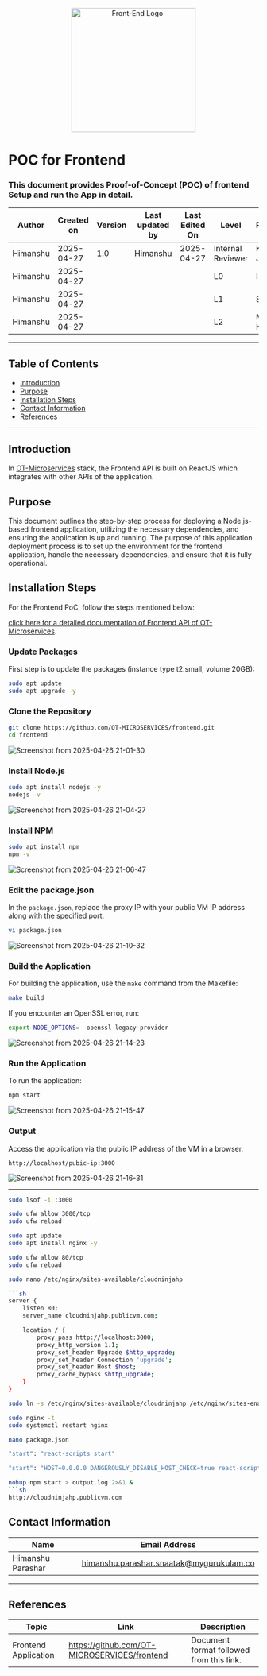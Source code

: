 <p align="center">
  <img src="https://techvana.org.nz/wp-content/uploads/2014/09/front-end-logo-e1462601868312-768x179.png" alt="Front-End Logo" width="250"/>
</p>

# POC for Frontend

### This document provides Proof-of-Concept (POC) of frontend Setup and run the App in detail.

| **Author** | **Created on** | **Version** | **Last updated by** | **Last Edited On** | **Level**          | **Reviewer**    |
|------------|----------------|-------------|---------------------|--------------------|--------------------|-----------------|
| Himanshu   | 2025-04-27     | 1.0         | Himanshu            | 2025-04-27         | Internal Reviewer  | Komal Jaiswal   |
| Himanshu   | 2025-04-27     |             |                     |                    | L0                 | Imran           |
| Himanshu   | 2025-04-27     |             |                     |                    | L1                 | Shashi          |
| Himanshu   | 2025-04-27     |             |                     |                    | L2                 | Mahesh Kumar    |

---

## Table of Contents
- [Introduction](#introduction)
- [Purpose](#purpose)
- [Installation Steps](#installation-steps)
- [Contact Information](#contact-information)
- [References](#references)

---

## Introduction
In [OT-Microservices](https://github.com/OT-MICROSERVICES) stack, the Frontend API is built on ReactJS which integrates with other APIs of the application.

## Purpose
This document outlines the step-by-step process for deploying a Node.js-based frontend application, utilizing the necessary dependencies, and ensuring the application is up and running.
The purpose of this application deployment process is to set up the environment for the frontend application, handle the necessary dependencies, and ensure that it is fully operational.


## Installation Steps
For the Frontend PoC, follow the steps mentioned below:

[click here for a detailed documentation of Frontend API of OT-Microservices](https://github.com/Cloud-NInja-snaatak/Documentation/blob/kanika-SCRUM-97/ot_ms_understanding/frontend/documentation.md).


###  Update Packages
First step is to update the packages (instance type t2.small, volume 20GB):
```sh
sudo apt update
sudo apt upgrade -y
```

###  Clone the Repository
```sh
git clone https://github.com/OT-MICROSERVICES/frontend.git
cd frontend
```
![Screenshot from 2025-04-26 21-01-30](https://github.com/user-attachments/assets/16095d21-023d-435b-911e-4bf9712455d0)


###  Install Node.js
```sh
sudo apt install nodejs -y
nodejs -v
```
![Screenshot from 2025-04-26 21-04-27](https://github.com/user-attachments/assets/48b6e8f6-be31-4ccf-af75-7aa575cb0898)


###  Install NPM
```sh
sudo apt install npm
npm -v
```
![Screenshot from 2025-04-26 21-06-47](https://github.com/user-attachments/assets/3e21056f-1e0a-47eb-a0c0-4b3340fcef11)

###  Edit the package.json
In the `package.json`, replace the proxy IP with your public VM IP address along with the specified port.

```sh
vi package.json
```

![Screenshot from 2025-04-26 21-10-32](https://github.com/user-attachments/assets/ba0876e5-f852-4534-a17d-422784c273db)

###  Build the Application
For building the application, use the `make` command from the Makefile:
```sh
make build
```
If you encounter an OpenSSL error, run:
```sh
export NODE_OPTIONS=--openssl-legacy-provider
```
![Screenshot from 2025-04-26 21-14-23](https://github.com/user-attachments/assets/e03c8618-acce-4b28-a892-7fb932c2415f)

###  Run the Application
To run the application:
```sh
npm start
```
![Screenshot from 2025-04-26 21-15-47](https://github.com/user-attachments/assets/3c3d4518-42f5-4a3d-8c5e-e79cc1c0464d)

###  Output
Access the application via the public IP address of the VM in a browser.
```
http://localhost/pubic-ip:3000
```

![Screenshot from 2025-04-26 21-16-31](https://github.com/user-attachments/assets/5a719dec-5a47-4d6a-80ef-644bd82ed977)


---

```sh
sudo lsof -i :3000
```

```sh
sudo ufw allow 3000/tcp
sudo ufw reload
```
```sh
sudo apt update
sudo apt install nginx -y
```
```sh
sudo ufw allow 80/tcp
sudo ufw reload
```

```sh
sudo nano /etc/nginx/sites-available/cloudninjahp

```sh
server {
    listen 80;
    server_name cloudninjahp.publicvm.com;

    location / {
        proxy_pass http://localhost:3000;
        proxy_http_version 1.1;
        proxy_set_header Upgrade $http_upgrade;
        proxy_set_header Connection 'upgrade';
        proxy_set_header Host $host;
        proxy_cache_bypass $http_upgrade;
    }
}
```

```sh
sudo ln -s /etc/nginx/sites-available/cloudninjahp /etc/nginx/sites-enabled/
```
```sh
sudo nginx -t
sudo systemctl restart nginx
```

```sh
nano package.json
```
```sh
"start": "react-scripts start"
```
```sh
"start": "HOST=0.0.0.0 DANGEROUSLY_DISABLE_HOST_CHECK=true react-scripts start"
```
```sh
nohup npm start > output.log 2>&1 &
```sh
http://cloudninjahp.publicvm.com
```





## Contact Information
| Name              | Email Address                                   |
|-------------------|--------------------------------------------------|
| Himanshu Parashar | himanshu.parashar.snaatak@mygurukulam.co         |

---

## References

| Topic                | Link                                                                 | Description                                               |
|----------------------|----------------------------------------------------------------------|-----------------------------------------------------------|
| Frontend Application | https://github.com/OT-MICROSERVICES/frontend                         | Document format followed from this link.                 |
